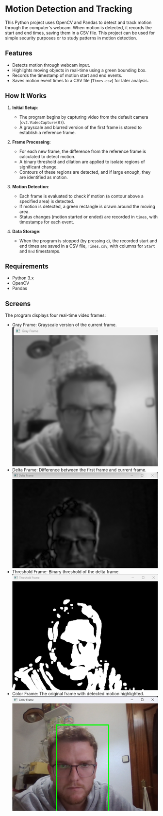 # Motion Detection and Tracking

This Python project uses OpenCV and Pandas to detect and track motion through the computer's webcam. When motion is detected, it records the start and end times, saving them in a CSV file. This project can be used for simple security purposes or to study patterns in motion detection.

## Features
- Detects motion through webcam input.
- Highlights moving objects in real-time using a green bounding box.
- Records the timestamp of motion start and end events.
- Saves motion event times to a CSV file (`Times.csv`) for later analysis.

## How It Works
1. **Initial Setup**: 
   - The program begins by capturing video from the default camera (`cv2.VideoCapture(0)`).
   - A grayscale and blurred version of the first frame is stored to establish a reference frame.

2. **Frame Processing**:
   - For each new frame, the difference from the reference frame is calculated to detect motion.
   - A binary threshold and dilation are applied to isolate regions of significant change.
   - Contours of these regions are detected, and if large enough, they are identified as motion.

3. **Motion Detection**:
   - Each frame is evaluated to check if motion (a contour above a specified area) is detected.
   - If motion is detected, a green rectangle is drawn around the moving area.
   - Status changes (motion started or ended) are recorded in `times`, with timestamps for each event.

4. **Data Storage**:
   - When the program is stopped (by pressing `q`), the recorded start and end times are saved in a CSV file, `Times.csv`, with columns for `Start` and `End` timestamps.

## Requirements
- Python 3.x
- OpenCV
- Pandas

## Screens
The program displays four real-time video frames:

- Gray Frame: Grayscale version of the current frame.
  ![Gray Frame](Screenshots/Gray_frame.png)
- Delta Frame: Difference between the first frame and current frame.
  ![Delta Frame](Screenshots/Delta_Frame.png)
- Threshold Frame: Binary threshold of the delta frame.
  ![Threshold Frame](Screenshots/Threshold_Frame.png)
- Color Frame: The original frame with detected motion highlighted.
  ![Color Frame](Screenshots/Color_Frame.png)


